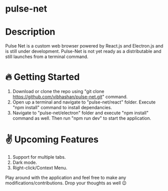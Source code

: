 # pulse-net

# Description
Pulse Net is a custom web browser powered by React.js and Electron.js and is still under development. Pulse-Net is not yet ready as a distributable and still launches 
from a terminal command. 

# 🔥 Getting Started
1. Download or clone the repo using "git clone https://github.com/vibhashan/pulse-net.git" command.
2. Open up a terminal and navigate to "pulse-net/react" folder. Execute "npm install" command to install dependancies.
3. Navigate to "pulse-net/electron" folder and execute "npm install" command as well. Then run "npm run dev" to start the application.

# ✌ Upcoming Features
1. Support for multiple tabs.
2. Dark mode.
3. Right-click/Context Menu.

Play around with the application and feel free to make any modifications/contributions. Drop your thoughts as well 😉
